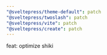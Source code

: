 ```yaml
---
"@sveltepress/theme-default": patch
"@sveltepress/twoslash": patch
"@sveltepress/vite": patch
"@sveltepress/create": patch
---
```


feat: optimize shiki
